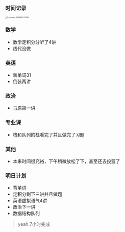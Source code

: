 ### 时间记录

<img src="https://raw.githubusercontent.com/Kong-PR/Typora-picture/master/img/Screenshot_20200823_213356.jpg" alt="Screenshot_20200823_213356" style="zoom:33%;" />

### 数学

- 数学定积分分听了4讲
- 线代没做

### 英语

- 新单词31
- 倒装两讲

### 政治

- 马原第一讲

### 专业课

- 栈和队列的栈看完了并且做完了习题

### 其他

- 本来时间很充裕，下午稍微放松了下，甚至还去投篮了

### 明日计划

- 背单词
- 定积分剩下三讲并且做题
- 英语虚拟语气4讲
- 政治下一讲
- 数据结构队列

> yeah 7小时完成